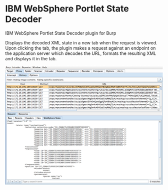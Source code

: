 IBM WebSphere Portlet State Decoder
===============================

IBM WebSphere Portlet State Decoder plugin for Burp


Displays the decoded XML state in a new tab when the request is viewed. Upon clicking the tab, the plugin makes a request against an endpoint on the application server which decodes the URL, formats the resulting XML and displays it in the tab. 


![Example](/example.png "Sample Decoded State")
